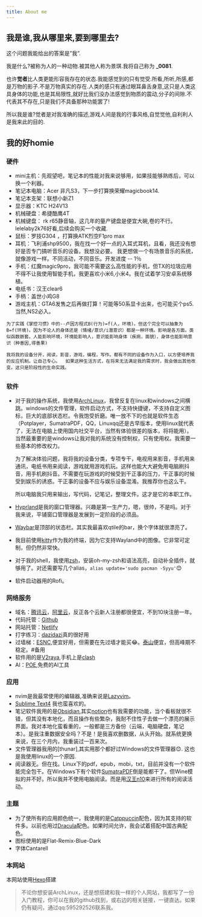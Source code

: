 ```yaml
---
title: About me
---
```

## 我是谁,我从哪里来,要到哪里去?
这个问题我能给出的答案是”我”.

我是什么?被称为人的一种动物.被其他人称为景琪.我将自己称为 **_0081**.

也许**觉者**比人类更能形容我存在的状态.我能感觉到的只有觉受.所看,所听,所感,都是万物的影子.不是万物真实的存在.人类的感只有通过眼耳鼻舌身意,这只是人类这具身体的功能,也是其局限性,就好比我们没办法感觉到物质的震动,分子的间隙.不代表其不存在,只是我们不具备那种功能罢了!

所以我是谁?觉者是对我准确的描述,游戏人间是我的行事风格,自觉觉他,自利利人是我来此的目的.

## 我的好homie
### 硬件
- mini主机：先观望吧，笔记本的性能对我来说够用，如果技能够熟练后，可以换一个利器。
- 笔记本电脑：Acer 非凡S3，下一步打算换荣耀magicbook14.
- 笔记本支架：联想小新Z1
- 显示器：KTC H24V13
- 机械硬盘：希捷酷鹰4T
- 机械键盘： rk r65静音轴，这几年的量产键盘是便宜大碗,卷的不行。lelelaby2k76好看,后续会购买一个收藏.
- 鼠标：罗技G304 ，打算换ATK烈空F1pro max
- 耳机：飞利浦shp9500，我在找一个好一点的入耳式耳机，且看，我还没有想好是否专门搞听音乐的设备。我想没必要。
我更想做一个有场景音乐的系统，就像游戏一样。不同活动，不同音乐。开发进度 -- 1％
- 手机：红魔magic9pro，我可能不需要这么高性能的手机，但TX的垃圾应用不得不让我使用智能手机，我更喜欢小米6,小米4。我在试着学习安卓系统移植。
- 电纸书：汉王clear6
- 手柄：盖世小鸡G8
- 游戏主机：GTA6发售之后再做打算！可能等50系显卡出来，也可能买个ps5.当然,NS2必入。

`为了实践《掌控习惯》中的--卢因方程式B(行为)=f(人，环境)。但这个完全可以抽象为B=f(环境)。因为不论人的身体还是（情绪/意识/i潜意识）都是一种环境。影响是各方面。类似函数嵌套。人能影响环境，环境能影响人，意识能影响身体（疾病，面貌），身体也能影响意识（种善因,得善果)`

`我将我的设备分开，阅读，影音，游戏，编程，写作。都有不同的设备作为入口，以方便培养我的反应机制。让自己专心。  如果这种生活方式，在将来无法满足我的需求时，我会做出其他改变。这只是阶段性的生命实践。`

## 
### 软件
- 对于我的操作系统，我使用[ArchLinux](https://archlinux.org/)，我曾反复在linux和windows之间横跳。windows的文件管理，软件启动方式，不支持快捷键，不支持自定义图标，巨大的底部状态栏。令我饱受折磨。唯一放不下的也就是软件生态（Potplayer，SumatraPDF，QQ，Linuxqq还是古早版本，使用linux就代表了，无法在电脑上使用国内社交平台，当然有体验很差的版本，将将能用）。当然最重要的是windows让我对我的系统没有控制权，只有使用权。我需要一些基本的修改权力。

	为了解决体验问题，我将我的设备分类，专项专干，电视用来影音，手机用来通讯，电纸书用来阅读，游戏就用游戏机玩。这样也能大大避免用电脑刷抖音，用手机刷抖音。不需要在玩游戏的时候受到干正事的压力，干正事的时候受到娱乐的诱惑。干正事的设备不应与娱乐设备混淆。我推荐你也这么干。
	
	所以电脑我只用来输出，写代码，记笔记，整理文件。这才是它的本职工作。
	
- [Hyprland](https://hyprland.org/)是我的窗口管理器。兴趣是第一生产力，嗯，很帅，不是吗。对于我来说，平铺窗口管理器是发展到一定阶段的必须品。
- [Waybar](https://github.com/Alexays/Waybar)是顶部的状态栏。其实我最喜欢qtile的bar，换个字体就很漂亮了。
- 我目前使用[kitty](https://sw.kovidgoyal.net/kitty/)作为我的终端，因为它支持Wayland中的图像。它非常可定制，但仍然非常快。
- 对于我的shell，我使用[zsh]()，安装oh-my-zsh和语法高亮，自动补全插件，就够用了。对还需要写几个alias，`alias update='sudo pacman -Syyu'`😊
- 软件启动器用的Rofi。 

### 网络服务
- 域名：[腾讯云](https://cloud.tencent.com/)，[阿里云](https://cn.aliyun.com/)，反正各个云新人注册都很便宜，不到10块注册一年。
- 代码托管：[Github](https://github.com)
- 网站托管：[Netlify](https://app.netlify.com/)
- 打字练习：[dazidazi](https://dazidazi.com)真的很好用
- 过墙梯：[ESNC](https://esnc.link/),便宜好用，但需要在先过墙才能买😂。[泰山](https://inin.shandian123.top/)便宜，但高峰期不稳定。#备用
- 软件用的是[V2raya](https://v2raya.org/),手机上是[clash](https://clashxhub.com/)
- AI：[POE](https://poe.com/),免费的AI工具


### 应用
- nvim是我最常使用的编辑器,准确来说是[Lazyvim](https://www.lazyvim.org/)。
- [Sublime Text4](https://www.sublimetext.com/) 我也蛮喜欢的。
- 笔记软件我用的是[Obsidian](https://obsidian.md/),其实[notion](https://notion.so)也有我需要的功能，当个看板就很不错，但其没有本地化，而且操作有些繁杂，我耐不住性子去做一个漂亮的展示界面。我对本地化蛮看重的，一般都是三方备份（云端，电脑硬盘，笔记本）。是我注重数据安全吗？不是！是我喜欢删数据，从头开始。就系统更换来说，在三个月内，我重装过一百来次。
- 文件管理器我用的[thunar],其实用那个都好过Windows的文件管理器😊. 这也是我使用linux的一个原因.
- 阅读器无。但在找。Linux下的pdf，epub，mobi，txt，目前并没有一个软件能完全包干。在Windows下有个软件[SumatraPDF](https://www.sumatrapdfreader.org/free-pdf-reader)倒是能都干了。但Wine模拟的并不好。所以我并不使用电脑阅读。而是用[汉王n10](https://item.jd.com/10100901468371.html#crumb-wrap)来进行所有的阅读活动。
### 主题
- 为了使所有的应用颜色统一，我使用的是[Catppuccin](https://catppuccin.com/)配色，因为其支持的软件多。以前也用过[Dracula](https://draculatheme.com/)配色。如果时间允许，我会试着搭配中国古典配色。
- 图标使用的是Flat-Remix-Blue-Dark
- 字体Cantarell

### 本网站
本网站使用[Hexo](https://hexo.io/zh-cn/)搭建

> 不论你想安装ArchLinux，还是想搭建和我一样的个人网站，我都写了一份入门教程，你可以在我的github找到，或右边的相关链接，一键直达。如果仍有疑问，通过qq:595292526联系我。